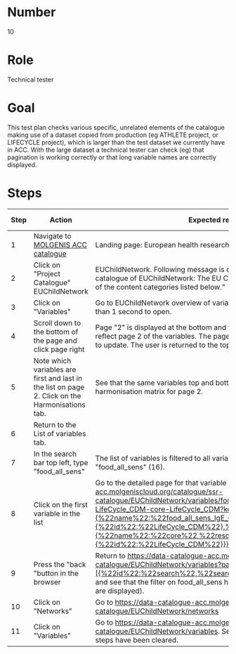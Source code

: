 # Number

10

# Role

Technical tester

# Goal

This test plan checks various specific, unrelated elements of the catalogue making use of a dataset copied from production (eg ATHLETE project, or LIFECYCLE project), which is larger than the test dataset we currently have in ACC.  With the large dataset a technical tester can check (eg) that pagination is working correctly or that long variable names are correctly displayed.

# Steps

| Step | Action | Expected result | Playwright test |
| -----| -------| ----------------| -----------------|
| 1 | Navigate to [MOLGENIS ACC catalogue](https://data-catalogue-acc.molgeniscloud.org/catalogue/ssr-catalogue) | Landing page: European health research data and sample catalogue | | |
| 2 |Click on "Project Catalogue" EUChildNetwork|EUChildNetwork. Following message is displayed: "Welcome to the catalogue of EUChildNetwork: The EU Child Cohort Network. Select one of the content categories listed below." | | |
| 3 |Click on "Variables"|Go to EUChildNetwork overview of variables. The page takes no longer than 1 second to open. | | |
| 4 |Scroll down to the bottom of the page and click page right|Page "2" is displayed at the bottom and the list of variables changes to reflect page 2 of the variables. The page takes no longer than 1 second to update. The user is returned to the top of the page. | | |
| 5 | Note which variables are first and last in the list on page 2. Click on the Harmonisations tab. | See that the same variables top and bottom are shown in the harmonisation matrix for page 2. |||
| 6 | Return to the List of variables tab. |||
| 7 |In the search bar top left, type "food_all_sens"|The list of variables is filtered to all variables with the name starting "food_all_sens" (16). | | |
| 8| Click on the first variable in the list| Go to the detailed page for that variable (https://data-catalogue-acc.molgeniscloud.org/catalogue/ssr-catalogue/EUChildNetwork/variables/food_all_sens_IgE_0-LifeCycle_CDM-core-LifeCycle_CDM?keys={%22name%22:%22food_all_sens_IgE_0%22,%22resource%22:{%22id%22:%22LifeCycle_CDM%22},%22dataset%22:{%22name%22:%22core%22,%22resource%22:{%22id%22:%22LifeCycle_CDM%22}}}) |||
| 9 |Press the "back "button in the browser | Return to https://data-catalogue-acc.molgeniscloud.org/catalogue/ssr-catalogue/EUChildNetwork/variables?page=1&conditions=[{%22id%22:%22search%22,%22search%22:%22food_all_sens%22}] and see that the filter on food_all_sens has been retained (16 variables are displayed).
| 10 |Click on "Networks"| Go to https://data-catalogue-acc.molgeniscloud.org/catalogue/ssr-catalogue/EUChildNetwork/networks |||
| 11 |Click on "Variables" | Go to https://data-catalogue-acc.molgeniscloud.org/catalogue/ssr-catalogue/EUChildNetwork/variables. See that all filters from previous steps have been cleared.
